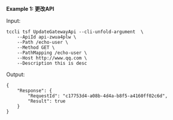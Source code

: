 **Example 1: 更改API**



Input: 

```
tccli tsf UpdateGatewayApi --cli-unfold-argument  \
    --ApiId api-zwua4plw \
    --Path /echo-user \
    --Method GET \
    --PathMapping /echo-user \
    --Host http://www.qq.com \
    --Description this is desc
```

Output: 
```
{
    "Response": {
        "RequestId": "c17753d4-a08b-4d4a-b8f5-a4160ff02c6d",
        "Result": true
    }
}
```

